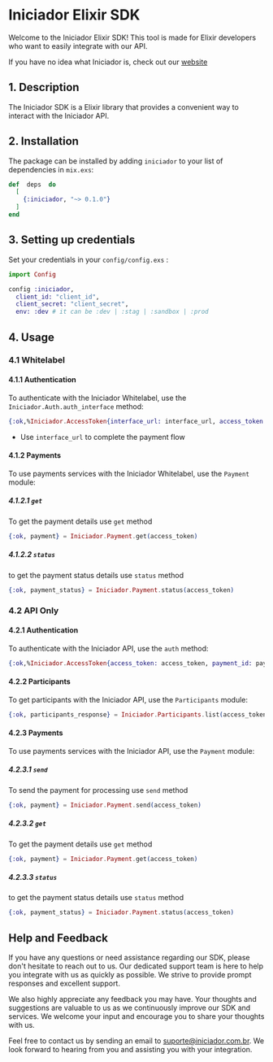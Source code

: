 # Iniciador Elixir SDK

Welcome to the Iniciador Elixir SDK! This tool is made for Elixir
developers who want to easily integrate with our API.

If you have no idea what Iniciador is, check out our [website](https://www.iniciador.com.br/)

## 1. Description

The Iniciador SDK is a Elixir library that provides a convenient way to interact with the Iniciador API.

## 2. Installation

The package can be installed by adding `iniciador` to your list of dependencies in `mix.exs`:

```elixir
def  deps  do
  [
	{:iniciador, "~> 0.1.0"}
  ]
end
```

## 3. Setting up credentials

Set your credentials in your `config/config.exs` :

```elixir
import Config

config :iniciador,
  client_id: "client_id",
  client_secret: "client_secret",
  env: :dev # it can be :dev | :stag | :sandbox | :prod
```

## 4. Usage

### 4.1 Whitelabel

#### 4.1.1 Authentication

To authenticate with the Iniciador Whitelabel, use the `Iniciador.Auth.auth_interface` method:

```elixir
{:ok,%Iniciador.AccessToken{interface_url: interface_url, access_token: access_token, payment_id: payment_id}} = Iniciador.Auth.auth_interface(%{})
```

- Use `interface_url` to complete the payment flow

#### 4.1.2 Payments

To use payments services with the Iniciador Whitelabel, use the `Payment` module:

##### 4.1.2.1 `get`

To get the payment details use `get` method

```elixir
{:ok, payment} = Iniciador.Payment.get(access_token)
```

##### 4.1.2.2 `status`

to get the payment status details use `status` method

```elixir
{:ok, payment_status} = Iniciador.Payment.status(access_token)
```

### 4.2 API Only

#### 4.2.1 Authentication

To authenticate with the Iniciador API, use the `auth` method:

```elixir
{:ok,%Iniciador.AccessToken{access_token: access_token, payment_id: payment_id}} = Iniciador.Auth.auth()
```

#### 4.2.2 Participants

To get participants with the Iniciador API, use the `Participants` module:

```elixir
{:ok, participants_response} = Iniciador.Participants.list(access_token, %{limit: 50})
```

#### 4.2.3 Payments

To use payments services with the Iniciador API, use the `Payment` module:

##### 4.2.3.1 `send`

To send the payment for processing use `send` method

```elixir
{:ok, payment} = Iniciador.Payment.send(access_token)
```

##### 4.2.3.2 `get`

To get the payment details use `get` method

```elixir
{:ok, payment} = Iniciador.Payment.get(access_token)
```

##### 4.2.3.3 `status`

to get the payment status details use `status` method

```elixir
{:ok, payment_status} = Iniciador.Payment.status(access_token)
```

## Help and Feedback

If you have any questions or need assistance regarding our SDK, please don't hesitate to reach out to us. Our dedicated support team is here to help you integrate with us as quickly as possible. We strive to provide prompt responses and excellent support.

We also highly appreciate any feedback you may have. Your thoughts and suggestions are valuable to us as we continuously improve our SDK and services. We welcome your input and encourage you to share your thoughts with us.

Feel free to contact us by sending an email to suporte@iniciador.com.br. We look forward to hearing from you and assisting you with your integration.
